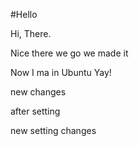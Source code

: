 #Hello 

Hi, There.

Nice there we go we made it

Now I ma in Ubuntu Yay!

new changes

after setting

new setting changes
